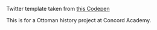 Twitter template taken from [this Codepen](http://codepen.io/Cantarutti/pen/yYOVMw/)

This is for a Ottoman history project at Concord Academy.